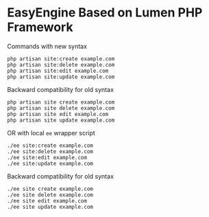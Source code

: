 # EasyEngine Based on Lumen PHP Framework

Commands with new syntax

```
php artisan site:create example.com
php artisan site:delete example.com
php artisan site:edit example.com
php artisan site:update example.com
```

Backward compatibility for old syntax
```
php artisan site create example.com
php artisan site delete example.com
php artisan site edit example.com
php artisan site update example.com
```

OR with local `ee` wrapper script


```
./ee site:create example.com
./ee site:delete example.com
./ee site:edit example.com
./ee site:update example.com
```

Backward compatibility for old syntax
```
./ee site create example.com
./ee site delete example.com
./ee site edit example.com
./ee site update example.com
```
